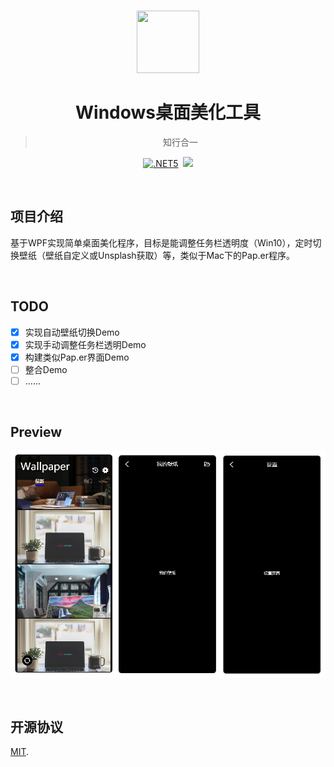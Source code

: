 

<h1  align="center">
    <a href="http://memoyu.cn/">
        <img width="100" height="100" src="https://github.com/Memoyu/Memoyu.Core/blob/master/doc/images/memoyu.png">
    </a>
    </br>
    </br>
     <span  align="center">
 	 	Windows桌面美化工具
     </span>
</h1>
<div align="center">



> 知行合一

[![.NET5](https://img.shields.io/badge/.NET5.0.0-3963bc.svg)](https://dotnet.microsoft.com/download)&ensp;[![](https://img.shields.io/badge/license-MIT-3963bc.svg)](LICENSE)
</div>

&nbsp;

## 项目介绍

基于WPF实现简单桌面美化程序，目标是能调整任务栏透明度（Win10），定时切换壁纸（壁纸自定义或Unsplash获取）等，类似于Mac下的Pap.er程序。

&nbsp;

## TODO

- [x] 实现自动壁纸切换Demo
- [x] 实现手动调整任务栏透明Demo
- [x] 构建类似Pap.er界面Demo
- [ ] 整合Demo
- [ ] ......

&nbsp;

## Preview

![Preview](https://raw.githubusercontent.com/Memoyu/Wallpaper/main/docs/images/preview.png)

&nbsp;

## 开源协议

[MIT](LICENSE).
